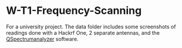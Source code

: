 # W-T1-Frequency-Scanning

For a university project. The data folder includes some screenshots of readings done with a Hackrf One, 2 separate antennas, and the <a href="https://github.com/xmikos/qspectrumanalyzer?tab=readme-ov-file">QSpectrumanalyzer</a> software.
